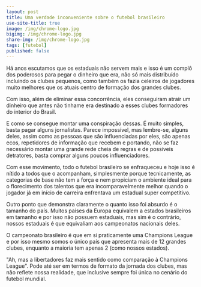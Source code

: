 ```yaml
---
layout: post
title: Uma verdade inconveniente sobre o futebol brasileiro
use-site-title: true
image: /img/chrome-logo.jpg
bigimg: /img/chrome-logo.jpg
share-img: /img/chrome-logo.jpg
tags: [futebol]
published: false
---
```


Há anos escutamos que os estaduais não servem mais e isso é um complô  dos poderosos para pegar o dinheiro que era, não só mais distribuído incluindo os clubes pequenos, como também os fazia celeiros de jogadores muito melhores que os atuais centro de formação dos grandes clubes.

Com isso, além de eliminar essa concorrência, eles conseguiram atrair um dinheiro que antes não tinhame era destinado a esses clubes formadores do interior do Brasil.

E como se consegue montar uma conspiração dessas. É muito simples, basta pagar alguns jornalistas. Parece impossível, mas lembre-se, alguns deles, assim como as pessoas que são influenciadas por eles, são apenas ecos, repetidores de informação que recebem e portando, não se faz necessário montar uma grande rede cheia de regras e de possíveis detratores, basta comprar alguns poucos influenciadores.

Com esse movimento, todo o futebol brasileiro se enfraqueceu e hoje isso é nítido a todos que o acompanham, simplesmente porque tecnicamente, as categorias de base não tem a força e nem propiciam o ambiente ideal para o florecimento dos talentos que era incomparavelmente melhor quando o jogador já em início de carreira enfrentava um estadual super competitivo.

Outro ponto que demonstra claramente o quanto isso foi absurdo é o tamanho do país. Muitos países da Europa equivalem a estados brasileiros em tamanho e por isso não possuem estaduais, mas sim é o contrário, nossos estaduais é que equivaliam aos campeonatos nacionais deles.

O campeonato brasileiro é que em si praticamente uma Champions League e por isso mesmo somos o único país que apresenta mais de 12 grandes clubes, enquanto a maioria tem apenas 2 (como nossos estados).

"Ah, mas a libertadores faz mais sentido como comparação à Champions League". Pode até ser em termos de formato da jornada dos clubes, mas não reflete nossa realidade, que inclusive sempre foi única no cenário do futebol mundial.